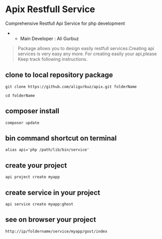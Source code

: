 # Apix Restfull Service
Comprehensive Restfull Api Service for php development
* - Main Developer : Ali Gurbuz

> Package allows you to design easily restfull services.Creating api services is very easy any more.
> For creating easily your api,please Keep track following instructions.



## clone to local repository package

```
git clone https://github.com/aligurbuz/apix.git folderName

cd folderName

```

## composer install

```
composer update

```


## bin command shortcut on terminal

```
alias api='php /path/lib/bin/service'

```

## create your project

```
api project create myapp

```

## create service in your project

```
api service create myapp:ghost

```

## see on browser your project

```
http://ip/foldername/service/myapp/gost/index

```
